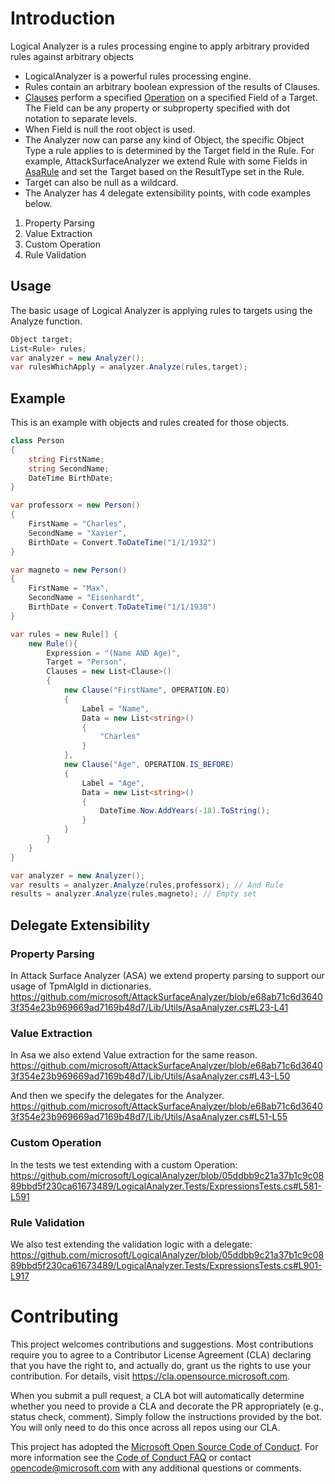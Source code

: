 # Introduction

Logical Analyzer is a rules processing engine to apply arbitrary provided rules against arbitrary objects

* LogicalAnalyzer is a powerful rules processing engine.
* Rules contain an arbitrary boolean expression of the results of Clauses.
* [Clauses](https://github.com/microsoft/LogicalAnalyzer/blob/main/LogicalAnalyzer/Clause.cs) perform a specified [Operation](https://github.com/microsoft/LogicalAnalyzer/blob/main/LogicalAnalyzer/Operation.cs) on a specified Field of a Target.  The Field can be any property or subproperty specified with dot notation to separate levels. 
* When Field is null the root object is used. 
* The Analyzer now can parse any kind of Object, the specific Object Type a rule applies to is determined by the Target field in the Rule.   For example, AttackSurfaceAnalyzer we extend Rule with some Fields in [AsaRule](https://github.com/microsoft/AttackSurfaceAnalyzer/pull/516/files#diff-0b512edc1f875025bdc9925a7ad29713) and set the Target based on the ResultType set in the Rule.
* Target can also be null as a wildcard.
* The Analyzer has 4 delegate extensibility points, with code examples below.
1. Property Parsing
2. Value Extraction
3. Custom Operation
4. Rule Validation

## Usage

The basic usage of Logical Analyzer is applying rules to targets using the Analyze function.

```csharp
Object target;
List<Rule> rules;
var analyzer = new Analyzer();
var rulesWhichApply = analyzer.Analyze(rules,target);
```

## Example

This is an example with objects and rules created for those objects.

```csharp
class Person
{
    string FirstName;
    string SecondName;
    DateTime BirthDate;
}

var professorx = new Person()
{
    FirstName = "Charles",
    SecondName = "Xavier",
    BirthDate = Convert.ToDateTime("1/1/1932")
}

var magneto = new Person()
{
    FirstName = "Max",
    SecondName = "Eisenhardt",
    BirthDate = Convert.ToDateTime("1/1/1930")
}

var rules = new Rule[] {
    new Rule(){
        Expression = "(Name AND Age)",
        Target = "Person",
        Clauses = new List<Clause>()
        {
            new Clause("FirstName", OPERATION.EQ)
            {
                Label = "Name",
                Data = new List<string>()
                {
                    "Charles"
                }
            },
            new Clause("Age", OPERATION.IS_BEFORE)
            {
                Label = "Age",
                Data = new List<string>()
                {
                    DateTime.Now.AddYears(-18).ToString();
                }
            }
        }
    }
}

var analyzer = new Analyzer();
var results = analyzer.Analyze(rules,professorx); // And Rule
results = analyzer.Analyze(rules,magneto); // Empty set
```

## Delegate Extensibility

### Property Parsing
In Attack Surface Analyzer (ASA) we extend property parsing to support our usage of TpmAlgId in dictionaries.
https://github.com/microsoft/AttackSurfaceAnalyzer/blob/e68ab71c6d36403f354e23b969669ad7169b48d7/Lib/Utils/AsaAnalyzer.cs#L23-L41

### Value Extraction
In Asa we also extend Value extraction for the same reason.
https://github.com/microsoft/AttackSurfaceAnalyzer/blob/e68ab71c6d36403f354e23b969669ad7169b48d7/Lib/Utils/AsaAnalyzer.cs#L43-L50

And then we specify the delegates for the Analyzer.
https://github.com/microsoft/AttackSurfaceAnalyzer/blob/e68ab71c6d36403f354e23b969669ad7169b48d7/Lib/Utils/AsaAnalyzer.cs#L51-L55

### Custom Operation
In the tests we test extending with a custom Operation:
https://github.com/microsoft/LogicalAnalyzer/blob/05ddbb9c21a37b1c9c0889bbd5f230ca61673489/LogicalAnalyzer.Tests/ExpressionsTests.cs#L581-L591

### Rule Validation
We also test extending the validation logic with a delegate:
https://github.com/microsoft/LogicalAnalyzer/blob/05ddbb9c21a37b1c9c0889bbd5f230ca61673489/LogicalAnalyzer.Tests/ExpressionsTests.cs#L901-L917

# Contributing

This project welcomes contributions and suggestions.  Most contributions require you to agree to a
Contributor License Agreement (CLA) declaring that you have the right to, and actually do, grant us
the rights to use your contribution. For details, visit https://cla.opensource.microsoft.com.

When you submit a pull request, a CLA bot will automatically determine whether you need to provide
a CLA and decorate the PR appropriately (e.g., status check, comment). Simply follow the instructions
provided by the bot. You will only need to do this once across all repos using our CLA.

This project has adopted the [Microsoft Open Source Code of Conduct](https://opensource.microsoft.com/codeofconduct/).
For more information see the [Code of Conduct FAQ](https://opensource.microsoft.com/codeofconduct/faq/) or
contact [opencode@microsoft.com](mailto:opencode@microsoft.com) with any additional questions or comments.

